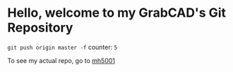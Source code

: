 # Hello, welcome to my GrabCAD's Git Repository

`git push origin master -f` counter: `5`

To see my actual repo, go to [mh5001](https://github.com/mh5001)
